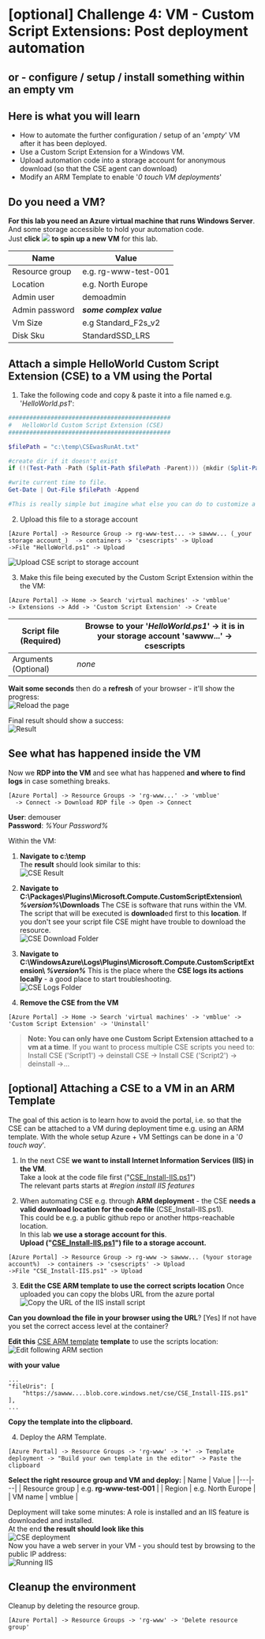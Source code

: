 # [optional] Challenge 4: VM - Custom Script Extensions: Post deployment automation
## or - configure / setup / install something within an empty vm ##  


## Here is what you will learn ##
- How to automate the further configuration / setup of an '_empty_' VM after it has been deployed.
- Use a Custom Script Extension for a Windows VM.
- Upload automation code into a storage account for anonymous download (so that the CSE agent can download)
- Modify an ARM Template to enable '_0 touch VM deployments_'

## Do you need a VM? ##
**For this lab you need an Azure virtual machine that runs Windows Server**. And some storage accessible to hold your automation code.  
Just **click**  <a href="https://portal.azure.com/#create/Microsoft.Template/uri/https%3A%2F%2Fraw.githubusercontent.com%2Fazuredevcollege%2Ftrainingdays%2Fmaster%2Fday1%2Fchallenge-04%2Fchallengestart%2Fchallengestart.json"><img src="./deploytoazure.png"/></a> **to spin up a new VM** for this lab.


| Name | Value |
|---|---|
| Resource group  |  e.g. rg-www-test-001 |
| Location  |  e.g. North Europe |   
| Admin user  |  demoadmin |   
| Admin password  |  **_some complex value_** |   
| Vm Size  |  e.g  Standard_F2s_v2|   
| Disk Sku  |  StandardSSD_LRS |  

## Attach a simple HelloWorld Custom Script Extension (CSE) to a VM using the Portal ##
1. Take the following code and copy & paste it into a file named e.g. '_HelloWorld.ps1_':

```PowerShell
##############################################
#   HelloWorld Custom Script Extension (CSE)
##############################################

$filePath = "c:\temp\CSEwasRunAt.txt"

#create dir if it doesn't exist
if (!(Test-Path -Path (Split-Path $filePath -Parent))) {mkdir (Split-Path $filePath -Parent)}

#write current time to file.
Get-Date | Out-File $filePath -Append

#This is really simple but imagine what else you can do to customize a vm ...

```
2. Upload this file to a storage account
```
[Azure Portal] -> Resource Group -> rg-www-test... -> sawww... (_your storage account_)  -> containers -> 'csescripts' -> Upload  
->File "HelloWorld.ps1" -> Upload
```
![Upload CSE script to storage account](./UploadCSEtoContainer.png)

3. Make this file being executed by the Custom Script Extension within the the VM:
```
[Azure Portal] -> Home -> Search 'virtual machines' -> 'vmblue' 
-> Extensions -> Add -> 'Custom Script Extension' -> Create
```
  
| Script file (Required) |  Browse to your '_HelloWorld.ps1_' -> it is in your storage account 'sawww...' -> csescripts  |
|---|---|
| Arguments (Optional) |  _none_  |  
  
**Wait some seconds** then do a **refresh** of your browser - it'll show the progress:  
![Reload the page](./AddCSE-HelloWorldToVM2.png)
  
Final result should show a success:  
![Result](./AddCSE-HelloWorldToVM3.png)

## See what has happened inside the VM
Now we **RDP into the VM** and see what has happened **and where to find logs** in case something breaks.
```
[Azure Portal] -> Resource Groups -> 'rg-www...' -> 'vmblue'
  -> Connect -> Download RDP file -> Open -> Connect
```
**User**: demouser  
**Password**: _%Your Password%_  
  
Within the VM:
1. **Navigate to c:\temp**  
The **result** should look similar to this:  
![CSE Result](./AddCSE-HelloWorldToVM4Result.png)

2. **Navigate to C:\Packages\Plugins\Microsoft.Compute.CustomScriptExtension\ _%version%_\Downloads**
The CSE is software that runs within the VM. The script that will be executed is **download**ed first to this **location**. If you don't see your script file CSE might have trouble to download the resource.  
![CSE Download Folder](./AddCSE-HelloWorldToVM5DownloadFolder.png)  

3. **Navigate to C:\WindowsAzure\Logs\Plugins\Microsoft.Compute.CustomScriptExtension\ _%version%_**
This is the place where the **CSE logs its actions locally** - a good place to start troubleshooting.  
![CSE Logs Folder](./AddCSE-HelloWorldToVM6LogsFolder.png)

4. **Remove the CSE from the VM**
```
[Azure Portal] -> Home -> Search 'virtual machines' -> 'vmblue' -> 'Custom Script Extension' -> 'Uninstall'
```
>**Note: You can only have one Custom Script Extension attached to a vm at a time**. If you want to process multiple CSE scripts you need to: Install CSE ('Script1') -> deinstall CSE -> Install CSE ('Script2') -> deinstall ->... 

## [optional] Attaching a CSE to a VM in an ARM Template ##
The goal of this action is to learn how to avoid the portal, i.e. so that the CSE can be attached to a VM during deployment time e.g. using an ARM template. With the whole setup Azure + VM Settings can be done in a '_0 touch way_'.

1. In the next CSE **we want to install Internet Information Services (IIS) in the VM**.  
Take a look at the code file first ("[CSE_Install-IIS.ps1](./CSE_Install-IIS.ps1)")  
The relevant parts starts at _#region install IIS features_

2. When automating CSE e.g. through **ARM deployment** - the CSE **needs a valid download location for the code file** (CSE_Install-IIS.ps1).  
This could be e.g. a public github repo or another https-reachable location.  
In this lab **we use a storage account for this**.  
**Upload ("[CSE_Install-IIS.ps1](./CSE_Install-IIS.ps1)") file to a storage account.**
```
[Azure Portal] -> Resource Group -> rg-www -> sawww... (%your storage account%)  -> containers -> 'csescripts' -> Upload  
->File "CSE_Install-IIS.ps1" -> Upload
```  
  
3. **Edit the CSE ARM template to use the correct scripts location**
Once uploaded you can copy the blobs URL from the azure portal  
![Copy the URL of the IIS install script](./saUploadCSE2.png)

**Can you download the file in your browser using the URL**? [Yes] If not have you set the correct access level at the container?

**Edit this** [CSE ARM template](./ARMCSE.json) **template** to use the scripts location: 
![Edit following ARM section](./ModifyARM.png)  

**with your value**
```
...
"fileUris": [
    "https://sawww....blob.core.windows.net/cse/CSE_Install-IIS.ps1"
],
...
```
**Copy the template into the clipboard.**

4. Deploy the ARM Template.
```
[Azure Portal] -> Resource Groups -> 'rg-www' -> '+' -> Template deployment -> "Build your own template in the editor" -> Paste the clipboard
```
**Select the right resource group and VM and deploy:**
| Name | Value |
|---|---|
| Resource group  |  e.g. **rg-www-test-001** |
| Region  |  e.g. North Europe |   
| VM name  |  vmblue |   

Deployment will take some minutes: A role is installed and an IIS feature is downloaded and installed.  
At the end **the result should look like this**  
![CSE deployment](./CSE-Deployment.png)  
Now you have a web server in your VM - you should test by browsing to the public IP address:  
![Running IIS](./CSEIIS-Success.png)  


## Cleanup the environment ##
Cleanup by deleting the resource group.
```
[Azure Portal] -> Resource Groups -> 'rg-www' -> 'Delete resource group'
```
